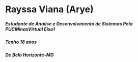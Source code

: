 # Rayssa Viana (Arye)
##### Estudante de Analise e Desenvolvimento de Sistemas Pela PUCMinasVirtual Eixo1
##### Tenho 18 anos 
##### De Belo Horizonte-MG
